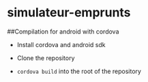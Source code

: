 # simulateur-emprunts


##Compilation for android with cordova

- Install cordova and android sdk

- Clone the repository

- `cordova build` into the root of the repository




